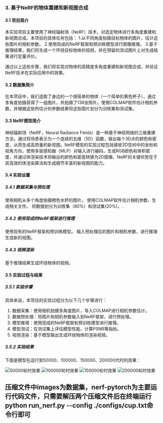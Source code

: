 ### 3. 基于NeRF的物体重建和新视图合成


#### 3.1 项目简介

本实验项目主要使用了神经辐射场（NeRF）技术，对选定物体进行多角度重建和新视图合成。本项目的具体任务包括：
1.从不同角度拍摄目标物体的图片，估计这些图片的相机参数。
2.使用现成的NeRF框架和预训练模型进行图像推理。
3.基于推理结果，我们将生成一个环绕目标物体的视频，并在预留的测试图片上对生成结果进行定量评价。

通过以上这些步骤，我们将实现对物体的高精度多角度重建和新视图合成，并验证NeRF技术在实际应用中的效果。

#### 3.2 数据集简介

在本项目中，我们选取了身边的一个很简单的物体（一个简单的黄色杯子），通过多角度拍摄获得了一组图片，共拍摄了138张照片。使用COLMAP软件估计相机参数，并根据这些所估计的参数结果将这些图片划分为训练集和测试集。

#### 3.3 NeRF模型简介

神经辐射场（NeRF，Neural Radiance Fields）是一种基于神经网络的三维重建方法，通过将场景表示为一个连续的五维（5D）函数，输出每个3D点的颜色和密度，从而生成高质量的新视图。NeRF模型的实现过程包括接收3D空间中的坐标和视角方向，使用多层感知器（MLP）对输入进行编码，生成RGB颜色和体积密度，并通过体渲染技术将输出的颜色和密度转换为2D图像。NeRF的关键优势在于其高效的体渲染算法和生成细节丰富的新视图的能力。

#### 3.4 实验设置

##### 3.4.1 数据采集与预处理

使用相机从多个角度拍摄橙色水杯的图片。
使用COLMAP软件估计相机参数，生成相关文件。
将数据划分为训练集（80%）和测试集(20%)，.

##### 3.4.2 使用现成的NeRF框架进行推理

使用现有的NeRF框架和预训练模型。
输入预处理后的图片和相机参数，进行推理生成新的视图。

##### 3.4.3 视频渲染

基于推理结果生成环绕物体的视频。

#### 3.5 实验过程与结果

##### 3.5.1 实验步骤

具体来说，本项目的实验过程分为以下几个步骤进行：

1. 数据采集：使用相机拍摄多角度图片，导入COLMAP进行相机参数估计。
2. 数据预处理：将图片和相机参数输入到NeRF框架，进行预处理。
3. 模型推理：使用现成的NeRF框架和预训练模型进行推理。
4. 模型测试：在测试集上评估模型性能，计算PSNR等指标。
5. 视频渲染：基于模型输出生成环绕物体的渲染视频。

   
##### 3.5.2 实验结果

下面是模型在运行到50000、100000、150000、200000代时的效果：

![50000轮时效果](https://github.com/liuyhoong/nerf/blob/main/tinywow_cup_spiral_050000_rgb_59313525.gif)
![100000轮时效果](https://github.com/liuyhoong/nerf/blob/main/tinywow_cup_spiral_100000_rgb_59313719.gif)
![150000轮时效果](https://github.com/liuyhoong/nerf/blob/main/tinywow_cup_spiral_150000_rgb_59313820.gif)
![200000轮时效果](https://github.com/liuyhoong/nerf/blob/main/tinywow_cup_spiral_200000_rgb_59313903.gif)


## 压缩文件中images为数据集，nerf-pytorch为主要运行代码文件，只需要解压两个压缩文件后在终端运行python run_nerf.py --config ./configs/cup.txt命令行即可
